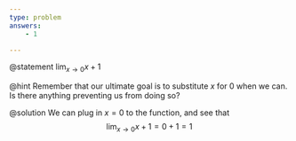 ```yaml
---
type: problem
answers:
	- 1

---
```


@statement
$\displaystyle{\lim_{x\to 0} x+1}$

@hint
Remember that our ultimate goal is to substitute $x$ for $0$ when we can. Is there anything preventing us from doing so?

@solution
We can plug in $x=0$ to the function, and see that
$$\lim_{x\to 0} x+1=0+1=1$$
<!--stackedit_data:
eyJoaXN0b3J5IjpbLTE3ODgxNDQ0MjAsLTE2OTY4MjA4OTIsLT
I1MzYxOTkyM119
-->